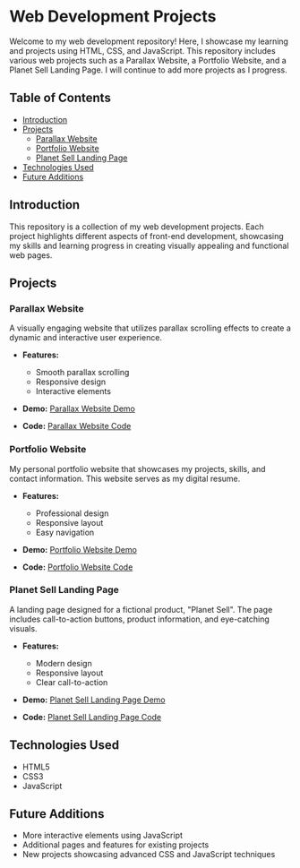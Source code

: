 # Web Development Projects

Welcome to my web development repository! Here, I showcase my learning and projects using HTML, CSS, and JavaScript. This repository includes various web projects such as a Parallax Website, a Portfolio Website, and a Planet Sell Landing Page. I will continue to add more projects as I progress.

## Table of Contents
- [Introduction](#introduction)
- [Projects](#projects)
  - [Parallax Website](#parallax-website)
  - [Portfolio Website](#portfolio-website)
  - [Planet Sell Landing Page](#planet-sell-landing-page)
- [Technologies Used](#technologies-used)
- [Future Additions](#future-additions)


## Introduction

This repository is a collection of my web development projects. Each project highlights different aspects of front-end development, showcasing my skills and learning progress in creating visually appealing and functional web pages.

## Projects

### Parallax Website

A visually engaging website that utilizes parallax scrolling effects to create a dynamic and interactive user experience.

- **Features:**
  - Smooth parallax scrolling
  - Responsive design
  - Interactive elements

- **Demo:** [Parallax Website Demo](#)
- **Code:** [Parallax Website Code](https://github.com/JayPant/Web-Development/tree/7a7d769a78f4aaf1b0311dd372f747daef0bc576/Parallex)

### Portfolio Website

My personal portfolio website that showcases my projects, skills, and contact information. This website serves as my digital resume.

- **Features:**
  - Professional design
  - Responsive layout
  - Easy navigation

- **Demo:** [Portfolio Website Demo](#)
- **Code:** [Portfolio Website Code](https://github.com/JayPant/Web-Development/tree/7a7d769a78f4aaf1b0311dd372f747daef0bc576/PortFolio)

### Planet Sell Landing Page

A landing page designed for a fictional product, "Planet Sell". The page includes call-to-action buttons, product information, and eye-catching visuals.

- **Features:**
  - Modern design
  - Responsive layout
  - Clear call-to-action

- **Demo:** [Planet Sell Landing Page Demo](#)
- **Code:** [Planet Sell Landing Page Code](https://github.com/JayPant/Web-Development/tree/7a7d769a78f4aaf1b0311dd372f747daef0bc576/PlanetWorld)

## Technologies Used

- HTML5
- CSS3
- JavaScript


## Future Additions

- More interactive elements using JavaScript
- Additional pages and features for existing projects
- New projects showcasing advanced CSS and JavaScript techniques



